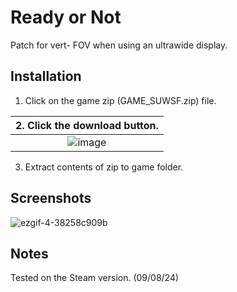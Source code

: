 # Ready or Not
Patch for vert- FOV when using an ultrawide display.

## Installation
1. Click on the game zip (GAME_SUWSF.zip) file.

| 2. Click the download button. |
|:-------------------------------------:|
| ![image](https://github.com/Lyall/UltrawidePatches/assets/695941/5ce06a5d-5d52-477d-9c02-84941ba833cb) |
3. Extract contents of zip to game folder.

## Screenshots
![ezgif-4-38258c909b](https://github.com/user-attachments/assets/2eae30a8-ddf0-44e5-a14c-58b2396cf28c)

## Notes
Tested on the Steam version. (09/08/24)
